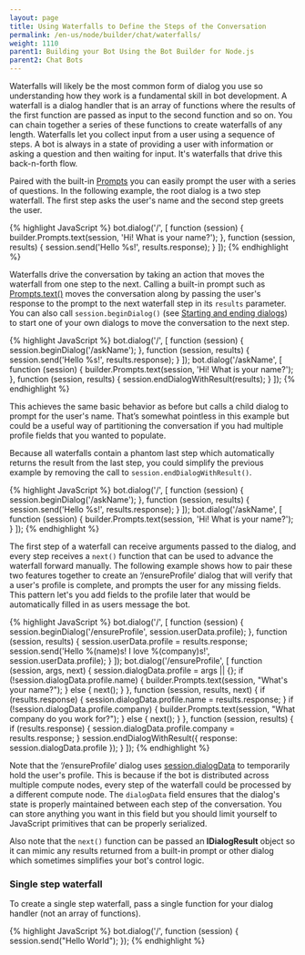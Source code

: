 ```yaml
---
layout: page
title: Using Waterfalls to Define the Steps of the Conversation
permalink: /en-us/node/builder/chat/waterfalls/
weight: 1110
parent1: Building your Bot Using the Bot Builder for Node.js
parent2: Chat Bots
---
```



Waterfalls will likely be the most common form of dialog you use so understanding how they work is a fundamental skill in bot development. A waterfall is a dialog handler that is an array of functions where the results of the first function are passed as input to the second function and so on. You can chain together a series of these functions to create waterfalls of any length. Waterfalls let you collect input from a user using a sequence of steps. A bot is always in a state of providing a user with information or asking a question and then waiting for input. It's waterfalls that drive this back-n-forth flow.

Paired with the built-in [Prompts](/en-us/node/builder/chat/prompts/) you can easily prompt the user with a series of questions. In the following example, the root dialog is a two step waterfall. The first step asks the user's name and the second step greets the user.

{% highlight JavaScript %}
bot.dialog('/', [
    function (session) {
        builder.Prompts.text(session, 'Hi! What is your name?');
    },
    function (session, results) {
        session.send('Hello %s!', results.response);
    }
]);
{% endhighlight %}

Waterfalls drive the conversation by taking an action that moves the waterfall from one step to the next. Calling a built-in prompt such as [Prompts.text()](/en-us/node/builder/chat-reference/classes/_botbuilder_d_.prompts#text) moves the conversation along by passing the user's response to the prompt to the next waterfall step in its `results` parameter. You can also call `session.beginDialog()` (see [Starting and ending dialogs](/en-us/node/builder/chat/dialogs#Starting%20and%20ending%20dialogs)) to start one of your own dialogs to move the conversation to the next step.

{% highlight JavaScript %}
bot.dialog('/', [
    function (session) {
        session.beginDialog('/askName');
    },
    function (session, results) {
        session.send('Hello %s!', results.response);
    }
]);
bot.dialog('/askName', [
    function (session) {
        builder.Prompts.text(session, 'Hi! What is your name?');
    },
    function (session, results) {
        session.endDialogWithResult(results);
    }
]);
{% endhighlight %}

This achieves the same basic behavior as before but calls a child dialog to prompt for the user's name. That’s somewhat pointless in this example but could be a useful way of partitioning the conversation if you had multiple profile fields that you wanted to populate.  

Because all waterfalls contain a phantom last step which automatically returns the result from the last step, you could simplify the previous example by removing the call to `session.endDialogWithResult()`.

{% highlight JavaScript %}
bot.dialog('/', [
    function (session) {
        session.beginDialog('/askName');
    },
    function (session, results) {
        session.send('Hello %s!', results.response);
    }
]);
bot.dialog('/askName', [
    function (session) {
        builder.Prompts.text(session, 'Hi! What is your name?');
    }
]);
{% endhighlight %}

The first step of a waterfall can receive arguments passed to the dialog, and every step receives a `next()` function that can be used to advance the waterfall forward manually. The following example shows how to pair these two features together to create an ‘/ensureProfile’ dialog that will verify that a user's profile is complete, and prompts the user for any missing fields. This pattern let's you add fields to the profile later that would be automatically filled in as users message the bot.

{% highlight JavaScript %}
bot.dialog('/', [
    function (session) {
        session.beginDialog('/ensureProfile', session.userData.profile);
    },
    function (session, results) {
        session.userData.profile = results.response;
        session.send('Hello %(name)s! I love %(company)s!', session.userData.profile);
    }
]);
bot.dialog('/ensureProfile', [
    function (session, args, next) {
        session.dialogData.profile = args || {};
        if (!session.dialogData.profile.name) {
            builder.Prompts.text(session, "What's your name?");
        } else {
            next();
        }
    },
    function (session, results, next) {
        if (results.response) {
            session.dialogData.profile.name = results.response;
        }
        if (!session.dialogData.profile.company) {
            builder.Prompts.text(session, "What company do you work for?");
        } else {
            next();
        }
    },
    function (session, results) {
        if (results.response) {
            session.dialogData.profile.company = results.response;
        }
        session.endDialogWithResult({ response: session.dialogData.profile });
    }
]);
{% endhighlight %}

Note that the ‘/ensureProfile’ dialog uses [session.dialogData](/en-us/node/builder/chat-reference/classes/_botbuilder_d_.session#dialogdata) to temporarily hold the user's profile. This is because if the bot is distributed across multiple compute nodes, every step of the waterfall could be processed by a different compute node. The `dialogData` field ensures that the dialog's state is properly maintained between each step of the conversation. You can store anything you want in this field but you should limit yourself to JavaScript primitives that can be properly serialized. 

Also note that the `next()` function can be passed an **IDialogResult** object so it can mimic any results returned from a built-in prompt or other dialog which sometimes simplifies your bot's control logic.


### Single step waterfall

To create a single step waterfall, pass a single function for your dialog handler (not an array of functions). 

{% highlight JavaScript %}
bot.dialog('/', function (session) {
    session.send("Hello World");
});
{% endhighlight %}